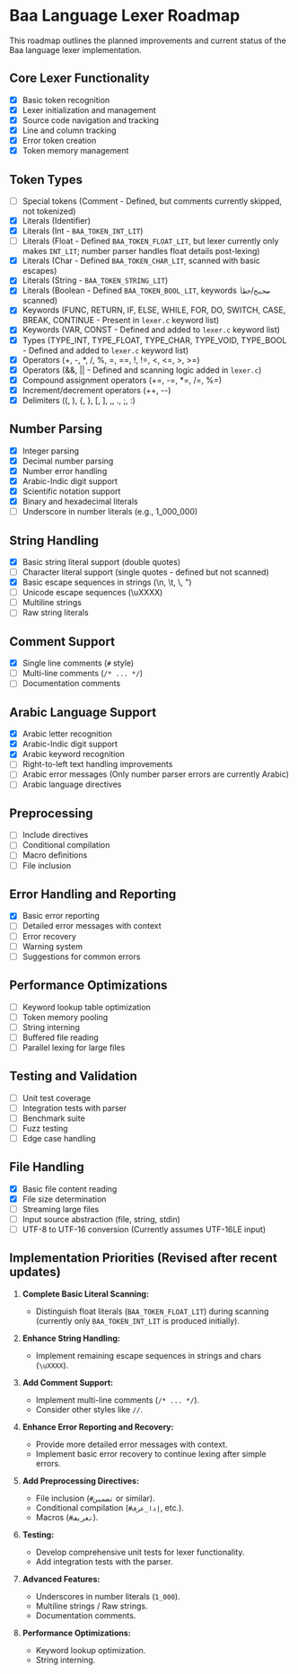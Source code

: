 # Baa Language Lexer Roadmap

This roadmap outlines the planned improvements and current status of the Baa language lexer implementation.

## Core Lexer Functionality

- [x] Basic token recognition
- [x] Lexer initialization and management
- [x] Source code navigation and tracking
- [x] Line and column tracking
- [x] Error token creation
- [x] Token memory management

## Token Types

- [ ] Special tokens (Comment - Defined, but comments currently skipped, not tokenized)
- [x] Literals (Identifier)
- [x] Literals (Int - `BAA_TOKEN_INT_LIT`)
- [ ] Literals (Float - Defined `BAA_TOKEN_FLOAT_LIT`, but lexer currently only makes `INT_LIT`; number parser handles float details post-lexing)
- [x] Literals (Char - Defined `BAA_TOKEN_CHAR_LIT`, scanned with basic escapes)
- [x] Literals (String - `BAA_TOKEN_STRING_LIT`)
- [x] Literals (Boolean - Defined `BAA_TOKEN_BOOL_LIT`, keywords `صحيح`/`خطأ` scanned)
- [x] Keywords (FUNC, RETURN, IF, ELSE, WHILE, FOR, DO, SWITCH, CASE, BREAK, CONTINUE - Present in `lexer.c` keyword list)
- [x] Keywords (VAR, CONST - Defined and added to `lexer.c` keyword list)
- [x] Types (TYPE_INT, TYPE_FLOAT, TYPE_CHAR, TYPE_VOID, TYPE_BOOL - Defined and added to `lexer.c` keyword list)
- [x] Operators (+, -, *, /, %, =, ==, !, !=, <, <=, >, >=)
- [x] Operators (&&, || - Defined and scanning logic added in `lexer.c`)
- [x] Compound assignment operators (+=, -=, *=, /=, %=)
- [x] Increment/decrement operators (++, --)
- [x] Delimiters ((, ), {, }, [, ], ,, ., ;, :)

## Number Parsing

- [x] Integer parsing
- [x] Decimal number parsing
- [x] Number error handling
- [x] Arabic-Indic digit support
- [x] Scientific notation support
- [x] Binary and hexadecimal literals
- [ ] Underscore in number literals (e.g., 1_000_000)

## String Handling

- [x] Basic string literal support (double quotes)
- [ ] Character literal support (single quotes - defined but not scanned)
- [x] Basic escape sequences in strings (\n, \t, \\, \")
- [ ] Unicode escape sequences (\uXXXX)
- [ ] Multiline strings
- [ ] Raw string literals

## Comment Support

- [x] Single line comments (`#` style)
- [ ] Multi-line comments (`/* ... */`)
- [ ] Documentation comments

## Arabic Language Support

- [x] Arabic letter recognition
- [x] Arabic-Indic digit support
- [x] Arabic keyword recognition
- [ ] Right-to-left text handling improvements
- [ ] Arabic error messages (Only number parser errors are currently Arabic)
- [ ] Arabic language directives

## Preprocessing

- [ ] Include directives
- [ ] Conditional compilation
- [ ] Macro definitions
- [ ] File inclusion

## Error Handling and Reporting

- [x] Basic error reporting
- [ ] Detailed error messages with context
- [ ] Error recovery
- [ ] Warning system
- [ ] Suggestions for common errors

## Performance Optimizations

- [ ] Keyword lookup table optimization
- [ ] Token memory pooling
- [ ] String interning
- [ ] Buffered file reading
- [ ] Parallel lexing for large files

## Testing and Validation

- [ ] Unit test coverage
- [ ] Integration tests with parser
- [ ] Benchmark suite
- [ ] Fuzz testing
- [ ] Edge case handling

## File Handling

- [x] Basic file content reading
- [x] File size determination
- [ ] Streaming large files
- [ ] Input source abstraction (file, string, stdin)
- [ ] UTF-8 to UTF-16 conversion (Currently assumes UTF-16LE input)

## Implementation Priorities (Revised after recent updates)

1. **Complete Basic Literal Scanning:**
    - Distinguish float literals (`BAA_TOKEN_FLOAT_LIT`) during scanning (currently only `BAA_TOKEN_INT_LIT` is produced initially).
2. **Enhance String Handling:**
   - Implement remaining escape sequences in strings and chars (`\uXXXX`).

3. **Add Comment Support:**
    - Implement multi-line comments (`/* ... */`).
    - Consider other styles like `//`.
4. **Enhance Error Reporting and Recovery:**
    - Provide more detailed error messages with context.
    - Implement basic error recovery to continue lexing after simple errors.
5. **Add Preprocessing Directives:**
    - File inclusion (`#تضمين` or similar).
    - Conditional compilation (`#إذا_عرف`, etc.).
    - Macros (`#تعريف`).
6. **Testing:**
    - Develop comprehensive unit tests for lexer functionality.
    - Add integration tests with the parser.
7. **Advanced Features:**
    - Underscores in number literals (`1_000`).
    - Multiline strings / Raw strings.
    - Documentation comments.
8. **Performance Optimizations:**
    - Keyword lookup optimization.
    - String interning.
